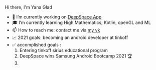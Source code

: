 Hi there, I'm Yana Glad

- :rocket: I’m currently working on [DeepSpace App](https://github.com/BrightOS/NASA_Bootcamp)
- :mortar_board: I’m currently learning High Mathematics, Kotlin, openGL and ML
- 📫 How to reach me: contact me via [my vk](https://vk.com/yanaglad12)
- :chart_with_upwards_trend: 2021 goals: becoming an android developer at tinkoff
- :white_check_mark: accomplished goals : 
  1. Entering tinkoff sirius educational program
  2. DeepSpace wins Samsung Android Bootcamp 2021 :trophy: 
  3. 
<!--
**YanaGlad/YanaGlad** is a ✨ _special_ ✨ repository because its `README.md` (this file) appears on your GitHub profile.

Here are some ideas to get you started:

 
-->
